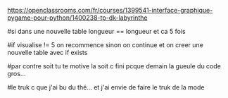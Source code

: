 https://openclassrooms.com/fr/courses/1399541-interface-graphique-pygame-pour-python/1400238-tp-dk-labyrinthe



#si dans une nouvelle table longueur == longueur et ca 5 fois

#if visualise != 5 on recommence sinon on continue et on creer une nouvelle table avec if exists

#par contre soit tu te motive la soit c fini pcque demain la gueule du code gros...

#le truk c que j'ai bu du thé... et j'ai envie de faire le truk de la mode
